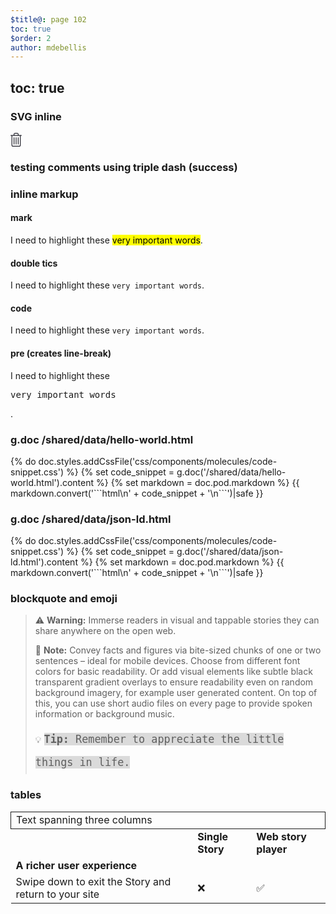 ```yaml
---
$title@: page 102
toc: true
$order: 2
author: mdebellis
---
```


## toc: true

### SVG inline

<svg xmlns="http://www.w3.org/2000/svg" width="18" height="22">
<path fill="#20202A" fill-rule="evenodd" d="M10.682 0c1.254 0 2.274.973 2.274 2.17v1.292h4.45c.329 0 .594.274.594.611a.602.602 0 01-.593.611h-1.088v14.973c0 1.292-1.02 2.343-2.275 2.343H3.956c-1.254 0-2.274-1.05-2.274-2.343V4.684H.593A.601.601 0 010 4.074c0-.338.265-.612.593-.612h4.451V2.17C5.044.973 6.064 0 7.319 0zm4.45 4.684H2.869v14.973c0 .618.488 1.121 1.088 1.121h10.088c.6 0 1.089-.503 1.089-1.12V4.683zm-2.77 2.242c.329 0 .594.273.594.61v10.39c0 .337-.265.61-.593.61a.601.601 0 01-.593-.61V7.536c0-.337.265-.61.593-.61zM9 6.926c.328 0 .593.273.593.61v10.39c0 .337-.265.61-.593.61a.601.601 0 01-.593-.61V7.536c0-.337.265-.61.593-.61zm-3.362 0c.327 0 .593.273.593.61v10.39c0 .337-.266.61-.593.61a.602.602 0 01-.594-.61V7.536c0-.337.266-.61.594-.61zm5.044-5.704H7.319c-.59 0-1.088.434-1.088.947v1.293h5.539V2.17c0-.513-.498-.947-1.088-.947z"/>
</svg>

### testing comments using triple dash (success)

<!---
your comment goes here
and here
--->


### inline markup

#### mark

I need to highlight these <mark>very important words</mark>.

#### double tics

I need to highlight these ``very important words``.

#### code

I need to highlight these <code>very important words</code>.

#### pre (creates line-break)

I need to highlight these <pre>very important words</pre>.



### g.doc /shared/data/hello-world.html

<div class="ap-m-biggy-aside">
  {% do doc.styles.addCssFile('css/components/molecules/code-snippet.css') %}
  {% set code_snippet = g.doc('/shared/data/hello-world.html').content %}
  {% set markdown = doc.pod.markdown %}
  {{ markdown.convert('```html\n' + code_snippet + '\n```')|safe }}
</div>


### g.doc /shared/data/json-ld.html

<div class="ap-m-biggy-aside">
  {% do doc.styles.addCssFile('css/components/molecules/code-snippet.css') %}
  {% set code_snippet = g.doc('/shared/data/json-ld.html').content %}
  {% set markdown = doc.pod.markdown %}
  {{ markdown.convert('```html\n' + code_snippet + '\n```')|safe }}
</div>


### blockquote and emoji


> ⚠️ **Warning:** Immerse readers in visual and tappable stories they can share anywhere on the open web.
>
> 📝 **Note:** Convey facts and figures via bite-sized chunks of one or two sentences – ideal for mobile devices. Choose from different font colors for basic readability. Or add visual elements like subtle black transparent gradient overlays to ensure readability even on random background imagery, for example user generated content. On top of this, you can use short audio files on every page to provide spoken information or background music.
>
> 💡 <span style="font-family: Fira Mono, monospace; background-color: #dadada; font-weight: 500; font-size: 1.2em; line-height: 2.2em;">**Tip:** Remember to appreciate the little things in life.</span>


### tables

<table>
  <tr>
   <td colspan="3" style="border: 1px solid;">Text spanning three columns
   </td>
  </tr>
  <tr>
   <td>
   </td>
   <td><strong>Single Story</strong>
   </td>
   <td><strong>Web story player</strong>
   </td>
  </tr>
  <tr>
   <td><strong>A richer user experience</strong>
   </td>
   <td>
   </td>
   <td>
   </td>
  </tr>
  <tr>
   <td>Swipe down to exit the Story and return to your site
   </td>
   <td>❌
   </td>
   <td>✅
   </td>
  </tr>
</table>
